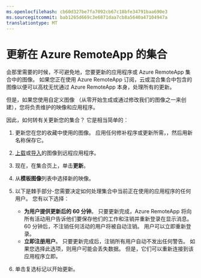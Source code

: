 ```yaml
---
ms.openlocfilehash: cb60d327be7fa7092cb67c18bfe34791baa690e3
ms.sourcegitcommit: bab1265d669c3e6871daa7cb8a5640a47104947a
translationtype: MT
---
```

<properties
   pageTitle="更新您的 Azure RemoteApp 集合"
   description="了解如何更新您的 Azure RemoteApp 集合"
   services="remoteapp"
   documentationCenter=""
   authors="lizap"
   manager="mbaldwin"
   editor=""/>

<tags
   ms.service="remoteapp"
   ms.devlang="NA"
   ms.topic="article"
   ms.tgt_pltfrm="NA"
   ms.workload="compute"
   ms.date="08/12/2015"
   ms.author="elizapo"/>

# 更新在 Azure RemoteApp 的集合

会那里需要的时候，不可避免地，您要更新的应用程序或 Azure RemoteApp 集合中的图像。 如果您正在使用 Azure RemoteApp 订阅，云或混合集合中包含的图像以便可以高枕无忧通过 Azure RemoteApp 本身，处理所有的更新。

但是，如果您使用自定义图像 （从零开始生成或通过修改我们的图像之一来创建），您将负责维护的映像和应用程序。 

因此，如何转有关更新您的集合？ 它是相当简单的︰

1. 更新您在您的收藏中使用的图像。 应用任何修补程序或更新所需，，然后用新名称保存它。
2. [上载](remoteapp-uploadimage.md)或[导入](remoteapp-image-on-azurevm)的图像到远程应用程序。
3. 现在，在集合页上，单击**更新**。
4. 从**模板图像**列表中选择新的映像。
4. 以下是棘手部分-您需要决定如何处理集合中当前正在使用的应用程序的任何用户。 您有以下选择︰
    - **为用户提供更新后的 60 分钟**。 只要更新完成，Azure RemoteApp 将向所有活动用户告诉他们要保存他们的工作和注销并重新登录在显示消息。 60 分钟后，不注销任何活动的用户将被自动注销。 用户可以立即重新登录。 
    - **立即注册用户**。 只要更新完成后，注销所有用户自动不发出任何警告。 如果您选择此选项，则用户可能会丢失数据。 但是，它们可以重新连接到该应用程序立即。

1. 单击复选标记以开始更新。

 